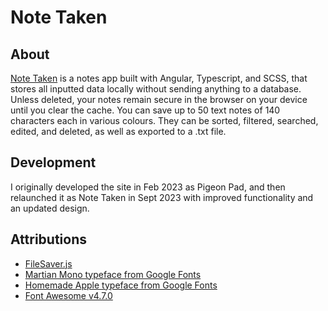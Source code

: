 # Note Taken

## About
[Note Taken](https://danateagle.com/notes) is a notes app built with Angular, Typescript, and SCSS, that stores all inputted data locally without sending anything to a database. Unless deleted, your notes remain secure in the browser on your device until you clear the cache. You can save up to 50 text notes of 140 characters each in various colours. They can be sorted, filtered, searched, edited, and deleted, as well as exported to a .txt file.

## Development
I originally developed the site in Feb 2023 as Pigeon Pad, and then relaunched it as Note Taken in Sept 2023 with improved functionality and an updated design.

## Attributions
- [FileSaver.js](https://www.npmjs.com/package/file-saver)
- [Martian Mono typeface from Google Fonts](https://fonts.google.com/specimen/Martian+Mono)
- [Homemade Apple typeface from Google Fonts](https://fonts.google.com/specimen/Homemade+Apple)
- [Font Awesome v4.7.0](https://fontawesome.com/v4/icons/)
